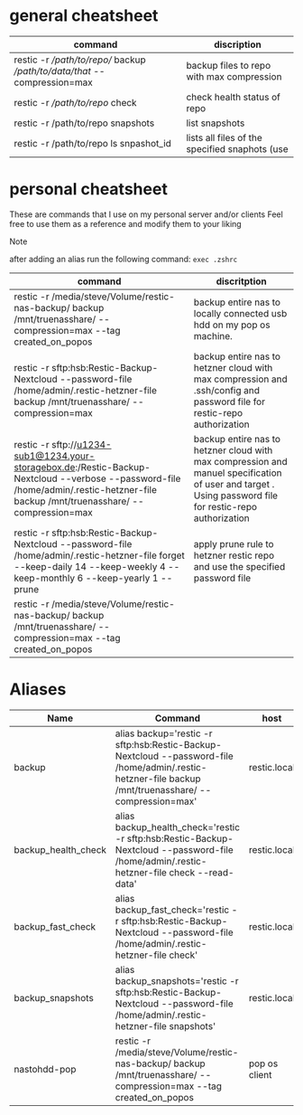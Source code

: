 # general cheatsheet
| command | discription |
| ---- | ---- |
| restic -r */path/to/repo/* backup */path/to/data/that* --compression=max | backup files to repo with max compression | 
| restic -r */path/to/repo* check | check health status of repo | 
| restic -r /path/to/repo snapshots | list snapshots | 
| restic -r /path/to/repo ls snpashot_id | lists all files of the specified snaphots (use | less or redirect to a file for better readability)

# personal cheatsheet

These are commands that I use on my personal server and/or clients
Feel free to use them as a reference and modify them to your liking 

> [!NOTE]
> after adding an alias run the following command: `exec .zshrc`

| command| discritption|
| --------|------------|
| restic -r /media/steve/Volume/restic-nas-backup/ backup /mnt/truenasshare/ --compression=max --tag created_on_popos | backup entire nas to locally connected usb hdd on my pop os machine.|
| restic -r sftp:hsb:Restic-Backup-Nextcloud --password-file /home/admin/.restic-hetzner-file backup /mnt/truenasshare/ --compression=max | backup entire nas to hetzner cloud with max compression and .ssh/config and password file for restic-repo authorization|
| restic -r sftp://u1234-sub1@1234.your-storagebox.de:/Restic-Backup-Nextcloud --verbose --password-file /home/admin/.restic-hetzner-file backup /mnt/truenasshare/ --compression=max | backup entire nas to hetzner cloud with max compression and manuel specification of user and target . Using password file for restic-repo authorization 
| restic -r sftp:hsb:Restic-Backup-Nextcloud --password-file /home/admin/.restic-hetzner-file forget --keep-daily 14 --keep-weekly 4 --keep-monthly 6  --keep-yearly 1 --prune | apply prune rule to hetzner restic repo and use the specified password file | 
| restic -r /media/steve/Volume/restic-nas-backup/ backup /mnt/truenasshare/ --compression=max --tag created_on_popos
# Aliases 
| Name | Command | host |
| ---- | ---- | ---- |
| backup | alias backup='restic -r sftp:hsb:Restic-Backup-Nextcloud --password-file /home/admin/.restic-hetzner-file backup /mnt/truenasshare/ --compression=max' | restic.local
| backup_health_check | alias backup_health_check='restic -r sftp:hsb:Restic-Backup-Nextcloud --password-file /home/admin/.restic-hetzner-file check --read-data' | restic.local
| backup_fast_check | alias backup_fast_check='restic -r sftp:hsb:Restic-Backup-Nextcloud --password-file /home/admin/.restic-hetzner-file check' | restic.local 
| backup_snapshots | alias backup_snapshots='restic -r sftp:hsb:Restic-Backup-Nextcloud --password-file /home/admin/.restic-hetzner-file snapshots' | restic.local 
| nastohdd-pop | restic -r /media/steve/Volume/restic-nas-backup/ backup /mnt/truenasshare/ --compression=max --tag created_on_popos | pop os client | 
